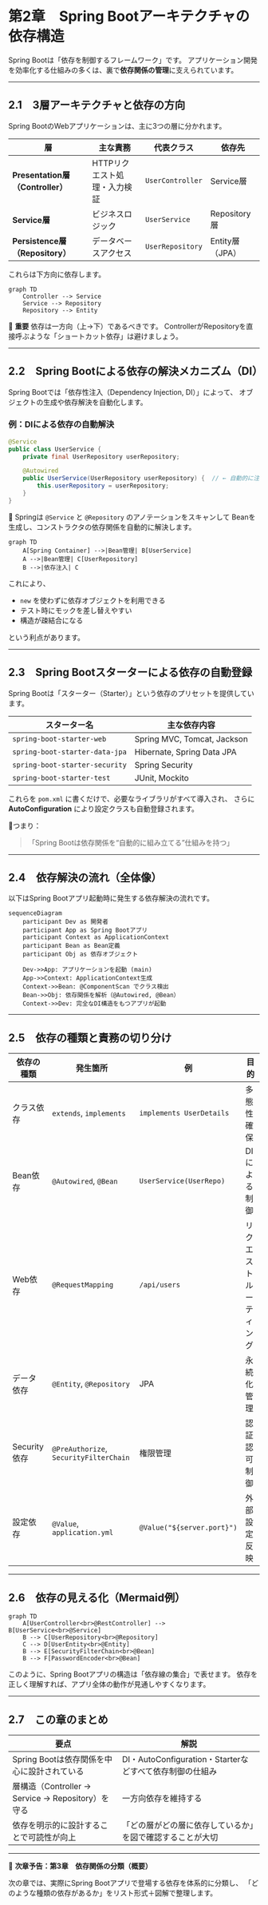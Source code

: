 # 第2章　Spring Bootアーキテクチャの依存構造

Spring Bootは「依存を制御するフレームワーク」です。
アプリケーション開発を効率化する仕組みの多くは、裏で**依存関係の管理**に支えられています。

---

## 2.1　3層アーキテクチャと依存の方向

Spring BootのWebアプリケーションは、主に3つの層に分かれます。

| 層                             | 主な責務             | 代表クラス            | 依存先          |
| ----------------------------- | ---------------- | ---------------- | ------------ |
| **Presentation層（Controller）** | HTTPリクエスト処理・入力検証 | `UserController` | Service層     |
| **Service層**                  | ビジネスロジック         | `UserService`    | Repository層  |
| **Persistence層（Repository）**  | データベースアクセス       | `UserRepository` | Entity層（JPA） |

これらは下方向に依存します。

```mermaid
graph TD
    Controller --> Service
    Service --> Repository
    Repository --> Entity
```

📌 **重要**
依存は一方向（上→下）であるべきです。
ControllerがRepositoryを直接呼ぶような「ショートカット依存」は避けましょう。

---

## 2.2　Spring Bootによる依存の解決メカニズム（DI）

Spring Bootでは「依存性注入（Dependency Injection, DI）」によって、
オブジェクトの生成や依存解決を自動化します。

### 例：DIによる依存の自動解決

```java
@Service
public class UserService {
    private final UserRepository userRepository;

    @Autowired
    public UserService(UserRepository userRepository) {  // ← 自動的に注入される
        this.userRepository = userRepository;
    }
}
```

🧩 Springは `@Service` と `@Repository` のアノテーションをスキャンして
Beanを生成し、コンストラクタの依存関係を自動的に解決します。

```mermaid
graph TD
    A[Spring Container] -->|Bean管理| B[UserService]
    A -->|Bean管理| C[UserRepository]
    B -->|依存注入| C
```

これにより、

* `new` を使わずに依存オブジェクトを利用できる
* テスト時にモックを差し替えやすい
* 構造が疎結合になる

という利点があります。

---

## 2.3　Spring Bootスターターによる依存の自動登録

Spring Bootは「スターター（Starter）」という依存のプリセットを提供しています。

| スターター名                         | 主な依存内容                      |
| ------------------------------ | --------------------------- |
| `spring-boot-starter-web`      | Spring MVC, Tomcat, Jackson |
| `spring-boot-starter-data-jpa` | Hibernate, Spring Data JPA  |
| `spring-boot-starter-security` | Spring Security             |
| `spring-boot-starter-test`     | JUnit, Mockito              |

これらを `pom.xml` に書くだけで、必要なライブラリがすべて導入され、
さらに **AutoConfiguration** により設定クラスも自動登録されます。

📘つまり：

> 「Spring Bootは依存関係を“自動的に組み立てる”仕組みを持つ」

---

## 2.4　依存解決の流れ（全体像）

以下はSpring Bootアプリ起動時に発生する依存解決の流れです。

```mermaid
sequenceDiagram
    participant Dev as 開発者
    participant App as Spring Bootアプリ
    participant Context as ApplicationContext
    participant Bean as Bean定義
    participant Obj as 依存オブジェクト

    Dev->>App: アプリケーションを起動 (main)
    App->>Context: ApplicationContext生成
    Context->>Bean: @ComponentScan でクラス検出
    Bean->>Obj: 依存関係を解析（@Autowired, @Bean）
    Context->>Dev: 完全なDI構造をもつアプリが起動
```

---

## 2.5　依存の種類と責務の切り分け

| 依存の種類      | 発生箇所                                   | 例                          | 目的          |
| ---------- | -------------------------------------- | -------------------------- | ----------- |
| クラス依存      | `extends`, `implements`                | `implements UserDetails`   | 多態性確保       |
| Bean依存     | `@Autowired`, `@Bean`                  | `UserService(UserRepo)`    | DIによる制御     |
| Web依存      | `@RequestMapping`                      | `/api/users`               | リクエストルーティング |
| データ依存      | `@Entity`, `@Repository`               | JPA                        | 永続化管理       |
| Security依存 | `@PreAuthorize`, `SecurityFilterChain` | 権限管理                       | 認証認可制御      |
| 設定依存       | `@Value`, `application.yml`            | `@Value("${server.port}")` | 外部設定反映      |

---

## 2.6　依存の見える化（Mermaid例）

```mermaid
graph TD
    A[UserController<br>@RestController] --> B[UserService<br>@Service]
    B --> C[UserRepository<br>@Repository]
    C --> D[UserEntity<br>@Entity]
    B --> E[SecurityFilterChain<br>@Bean]
    B --> F[PasswordEncoder<br>@Bean]
```

このように、Spring Bootアプリの構造は「依存線の集合」で表せます。
依存を正しく理解すれば、アプリ全体の動作が見通しやすくなります。

---

## 2.7　この章のまとめ

| 要点                                        | 解説                                        |
| ----------------------------------------- | ----------------------------------------- |
| Spring Bootは依存関係を中心に設計されている               | DI・AutoConfiguration・Starterなどすべて依存制御の仕組み |
| 層構造（Controller → Service → Repository）を守る | 一方向依存を維持する                                |
| 依存を明示的に設計することで可読性が向上                      | 「どの層がどの層に依存しているか」を図で確認することが大切             |

---

📘 **次章予告：第3章　依存関係の分類（概要）**

次の章では、実際にSpring Bootアプリで登場する依存を体系的に分類し、
「どのような種類の依存があるか」をリスト形式＋図解で整理します。

